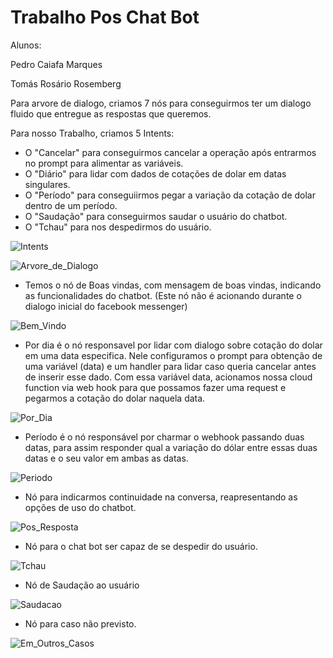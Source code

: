 # Trabalho Pos Chat Bot

Alunos:

Pedro Caiafa Marques

Tomás Rosário Rosemberg

Para arvore de dialogo, criamos 7 nós para conseguirmos ter um dialogo fluido que entregue as respostas que queremos.

Para nosso Trabalho, criamos 5 Intents:
- O "Cancelar" para conseguirmos cancelar a operação após entrarmos no prompt para alimentar as variáveis.
- O "Diário" para lidar com dados de cotações de dolar em datas singulares.
- O "Período" para conseguiirmos pegar a variação da cotação de dolar dentro de um período.
- O "Saudação" para conseguirmos saudar o usuário do chatbot.
- O "Tchau" para nos despedirmos do usuário.

![Intents](./imagens/Intents.png)

![Arvore_de_Dialogo](./imagens/Arvore_de_Dialogo.png)

- Temos o nó de Boas vindas, com mensagem de boas vindas, indicando as funcionalidades do chatbot. (Este nó não é acionando durante o dialogo inicial do facebook messenger) 

![Bem_Vindo](./imagens/Bem_Vindo.png)

- Por dia é o nó responsavel por lidar com dialogo sobre cotação do dolar em uma data especifica. Nele configuramos o prompt para obtenção de uma variável (data) e um handler para lidar caso queria cancelar antes de inserir esse dado. Com essa variável data, acionamos nossa cloud function via web hook para que possamos fazer uma request e pegarmos a cotação do dolar naquela data.

![Por_Dia](./imagens/Por_Dia.png)

- Período é o nó responsável por charmar o webhook passando duas datas, para assim responder qual a variação do dólar entre essas duas datas e o seu valor em ambas as datas.

![Periodo](./imagens/Periodo.png)

- Nó para indicarmos continuidade na conversa, reapresentando as opções de uso do chatbot. 

![Pos_Resposta](./imagens/Pos_Resposta.png)

- Nó para o chat bot ser capaz de se despedir do usuário.

![Tchau](./imagens/Tchau.png)

- Nó de Saudação ao usuário

![Saudacao](./imagens/Saudacao.png)

- Nó para caso não previsto.

![Em_Outros_Casos](./imagens/Em_Outros_Casos.png)

